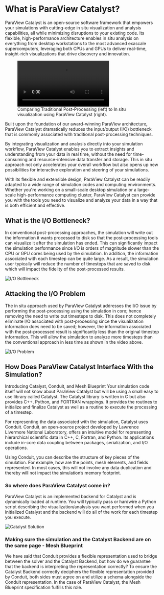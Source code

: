 # What is ParaView Catalyst?

ParaView Catalyst is an open-source software framework that empowers your simulations with cutting-edge in situ visualization and analysis capabilities, all while minimizing disruptions to your existing code.  Its flexible, high-performance architecture enables in situ analysis on everything from desktop workstations to the most advanced exascale supercomputers, leveraging both CPUs and GPUs to deliver real-time, insight-rich visualizations that drive discovery and innovation.

<figure>
    <video control loop autoplay>
        <source src="/assets/images/guide/concepts/CatalystBallVideo1.mp4" alt="Rolling Ball Simulation">
    </video>
    <figcaption>Comparing Traditional Post-Processing (left) to In situ visualization using ParaView Catalyst (right).</figcaption>
</figure>

Built upon the foundation of our award-winning ParaView architecture, ParaView Catalyst dramatically reduces the input/output (I/O) bottleneck that is commonly associated with traditional post-processing techniques.

By integrating visualization and analysis directly into your simulation workflow, ParaView Catalyst enables you to extract insights and understanding from your data in real time, without the need for time-consuming and resource-intensive data transfer and storage. This in situ approach not only accelerates your overall workflow but also opens up new possibilities for interactive exploration and steering of your simulations.

With its flexible and extensible design, ParaView Catalyst can be readily adapted to a wide range of simulation codes and computing environments. Whether you're working on a small-scale desktop simulation or a large-scale high-performance computing cluster, ParaView Catalyst can provide you with the tools you need to visualize and analyze your data in a way that is both efficient and effective.

## What is the I/O Bottleneck?

In conventional post-processing approaches, the simulation will write out the information it wants processed to disk so that the post-processing tools can visualize it after the simulation has ended.  This can significantly impact the simulation performance since I/O is orders of magnitude slower than the CPU or GPU cores being used by the simulation.  In addition, the information associated with each timestep can be quite large.  As a result, the simulation user typically will reduce the number of timesteps that are saved to disk which will impact the fidelity of the post-processed results. 

![I/O Bottleneck](/assets/images/guide/concepts/concept-bottleneck.png)

## Attacking the I/O Problem

The in situ approach used by ParaView Catalyst addresses the I/O issue by performing the post-processing using the simulation in core; hence removing  the need to write out timesteps to disk.  This does not completely eliminate I/O associated with post-processing since the visualization information does need to be saved; however, the information associated with the post-processed result is significantly less than the original timestep information. This will allow the simulation to analyze more timesteps than the conventional approach in less time as shown in the video above.

![I/O Problem](/assets/images/guide/concepts/concept-io.png)


## How Does ParaView Catalyst Interface With the Simulation?

Introducing Catalyst, Conduit, and Mesh Blueprint
Your simulation code itself will not know about ParaView Catalyst but will be using a small easy to use library called Catalyst.  The Catalyst library is written in C but also provides C++, Python, and FORTRAN wrappings.  It provides the routines to initialize and finalize Catalyst as well as a routine to execute  the processing of a timestep.

For representing the data associated with the simulation, Catalyst uses Conduit.  Conduit, an open-source project developed by Lawrence Livermore National Laboratory, offers an intuitive model for representing hierarchical scientific data in C++, C, Fortran, and Python. Its applications include in-core data coupling between packages, serialization, and I/O operations.

Using Conduit, you can describe the structure of key pieces of the simulation.  For example, how are the points, mesh elements, and fields represented.  In most cases, this will not involve any data duplication and thereby will not impact the simulation’s memory footprint.

### So where does ParaView Catalyst come in?

ParaView Catalyst is an implemented backend for Catalyst and is dynamically loaded at runtime.  You will typically pass or hardwire a Python script describing the visualization/analysis you want performed when you initialized Catalyst and the backend will do all of the work for each timestep you execute.


![Catalyst Solution](/assets/images/guide/concepts/concept-solution.png)

### Making sure the simulation and the Catalyst Backend are on the same page - Mesh Blueprint

We have said that Conduit provides a flexible representation used to bridge between the solver and the Catalyst Backend, but how do we guarantee  that the backend is interpreting the representation correctly?  To ensure the Catalyst Backend correctly deciphers the flexible representation provided by Conduit, both sides must agree on and utilize a schema alongside the Conduit representation. In the case of ParaView Catalyst, the Mesh Blueprint specification fulfills this role.   
